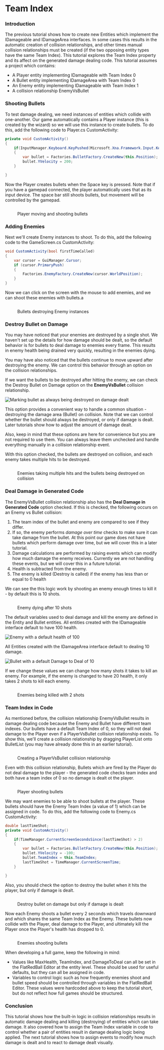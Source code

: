 # Team Index

### Introduction

The previous tutorial shows how to create new Entities which implement the IDamageable and IDamageArea interfaces. In some cases this results in the automatic creation of collision relationships, and other times manual collision relationships must be created (if the two opposing entity types have the same Team Index). This tutorial explores the Team Index property and its affect on the generated damage dealing code. This tutorial assumes a project which contains:

* A Player entity implementing IDamageable with Team Index 0
* A Bullet entity implementing IDamageArea with Team Index 0
* An Enemy entity implementing IDamageable with Team Index 1
* A collision relationship EnemyVsBullet

### Shooting Bullets

To test damage dealing, we need instances of entities which collide with one-another. Our game automatically contains a Player instance (this is created by the wizard) so we will use this instance to create bullets. To do this, add the following code to Player.cs CustomActivity:

```csharp
private void CustomActivity()
{
    if(InputManager.Keyboard.KeyPushed(Microsoft.Xna.Framework.Input.Keys.Space))
    {
        var bullet = Factories.BulletFactory.CreateNew(this.Position);
        bullet.YVelocity = 200;
    }

}
```

Now the Player creates bullets when the Space key is pressed. Note that if you have a gamepad connected, the player automatically uses that as its input device. The space bar still shoots bullets, but movement will be controlled by the gamepad.

<figure><img src="../../media/2023-01-11_06-32-40.gif" alt=""><figcaption><p>Player moving and shooting bullets</p></figcaption></figure>

### Adding Enemies

Next we'll create Enemy instances to shoot. To do this, add the following code to the GameScreen.cs CustomActivity:

```csharp
void CustomActivity(bool firstTimeCalled)
{
    var cursor = GuiManager.Cursor;
    if (cursor.PrimaryPush)
    {
        Factories.EnemyFactory.CreateNew(cursor.WorldPosition);
    }
}
```

Now we can click on the screen with the mouse to add enemies, and we can shoot these enemies with bullets.a

<figure><img src="../../.gitbook/assets/01_06 41 48.gif" alt=""><figcaption><p>Bullets destroying Enemy instances</p></figcaption></figure>

### Destroy Bullet on Damage

You may have noticed that your enemies are destroyed by a single shot. We haven't set up the details for how damage should be dealt, so the default behavior is for bullets to deal damage to enemies every frame. This results in enemy health being drained very quickly, resulting in the enemies dying.

You may have also noticed that the bullets continue to move upward after destroying the enemy. We can control this behavior through an option on the collision relationships.

If we want the bullets to be destroyed after hitting the enemy, we can check the Destroy Bullet on Damage option on the **EnemyVsBullet** collision relationship.

![Marking bullet as always being destroyed on damage dealt](<../../.gitbook/assets/01\_06 47 58.png>)

This option provides a convenient way to handle a common situation - destroying the damage area (Bullet) on collision. Note that we can control whether the bullet should always be destroyed, or only if damage is dealt. Later tutorials show how to adjust the amount of damage dealt.

Also, keep in mind that these options are here for convenience but you are not required to use them. You can always leave them unchecked and handle everything manually in a collision relationship event.

With this option checked, the bullets are destroyed on collision, and each enemy takes multiple hits to be destroyed.

<figure><img src="../../.gitbook/assets/01_06 51 17.gif" alt=""><figcaption><p>Enemies taking multiple hits and the bullets being destroyed on collision</p></figcaption></figure>

### Deal Damage in Generated Code

The EnemyVsBullet collision relationship also has the **Deal Damage in Generated Code** option checked. If this is checked, the following occurs on an Enemy vs Bullet collision:

1. The team index of the bullet and enemy are compared to see if they differ.
2. If so, the enemy performs _damage over time_ checks to make sure it can take damage from the bullet. At this point our game does not have bullets which perform damage over time, but we will cover this in a later tutorial.
3. Damage calculations are performed by raising events which can modify how much damage the enemy receives. Currently we are not handling these events, but we will cover this in a future tutorial.
4. Health is subtracted from the enemy.
5. The enemy is killed (Destroy is called) if the enemy has less than or equal to 0 health

We can see the this logic work by shooting an enemy enough times to kill it - by default this is 10 shots.

<figure><img src="../../media/2023-01-11_06-48-10.gif" alt=""><figcaption><p>Enemy dying after 10 shots</p></figcaption></figure>

The default variables used to deal damage and kill the enemy are defined in the Entity and Bullet entities. All entities created with the IDamageable interface default to have 100 health.

![Enemy with a default health of 100](../../media/2023-01-img\_63bebedcd0d20.png)

All Entities created with the IDamageArea interface default to dealing 10 damage.

![Bullet with a default Damage to Deal of 10](../../media/2023-01-img\_63bebf1ca3662.png)

If we change these values we can change how many shots it takes to kill an enemy. For example, if the enemy is changed to have 20 health, it only takes 2 shots to kill each enemy.

<figure><img src="../../media/2023-01-11_06-54-40.gif" alt=""><figcaption><p>Enemies being killed with 2 shots</p></figcaption></figure>

### Team Index in Code

As mentioned before, the collision relationship EnemyVsBullet results in damage dealing code because the Enemy and Bullet have different team indexes. Our bullets have a default Team Index of 0, so they will not deal damage to the Player even if a PlayerVsBullet collision relationship exists. To show this, we'll create a collision relationship by dragging PlayerList onto BulletList (you may have already done this in an earlier tutorial).

<figure><img src="../../media/2023-01-11_07-00-26.gif" alt=""><figcaption><p>Creating a PlayerVsBullet collision relationship</p></figcaption></figure>

Even with this collision relationship, Bullets which are fired by the Player do not deal damage to the player - the generated code checks team index and both have a team index of 0 so no damage is dealt ot the player.

<figure><img src="../../media/2023-01-11_07-02-07.gif" alt=""><figcaption><p>Player shooting bullets</p></figcaption></figure>

We may want enemies to be able to shoot bullets at the player. These bullets should have the Enemy Team Index (a value of 1) which can be assigned in code. To do this, add the following code to Enemy.cs CustomActivity:

```csharp
double lastTimeShot;
private void CustomActivity()
{
    if(TimeManager.CurrentScreenSecondsSince(lastTimeShot) > 2)
    {
        var bullet = Factories.BulletFactory.CreateNew(this.Position);
        bullet.YVelocity = -100;
        bullet.TeamIndex = this.TeamIndex;
        lastTimeShot = TimeManager.CurrentScreenTime;
    }

}
```

Also, you should check the option to destroy the bullet when it hits the player, but only if damage is dealt.

<figure><img src="../../.gitbook/assets/image (2) (1) (1) (1) (1) (1) (1).png" alt=""><figcaption><p>Destroy bullet on damage but only if damage is dealt</p></figcaption></figure>

Now each Enemy shoots a bullet every 2 seconds which travels downward and which shares the same Team Index as the Enemy. These bullets now collide with the Player, deal damage to the Player, and ultimately kill the Player once the Player's health has dropped to 0.

<figure><img src="../../media/2023-01-11_07-07-18.gif" alt=""><figcaption><p>Enemies shooting bullets</p></figcaption></figure>

When developing a full game, keep the following in mind:

* Values like MaxHealth, TeamIndex, and DamageToDeal can all be set in the FlatRedBall Editor at the entity level. These should be used for useful defaults, but they can all be assigned in code.
* Variables to control logic such as how frequently enemies shoot and bullet speed should be controlled through variables in the FlatRedBall Editor. These values were hardcoded above to keep the tutorial short, but do not reflect how full games should be structured.

### Conclusion

This tutorial shows how the built-in logic in collision relationships results in automatic damage dealing and killing (destroying) of entities which can take damage. It also covered how to assign the Team Index variable in code to control whether a pair of entities result in damage dealing logic being applied. The next tutorial shows how to assign events to modify how much damage is dealt and to react to damage dealt visually.
